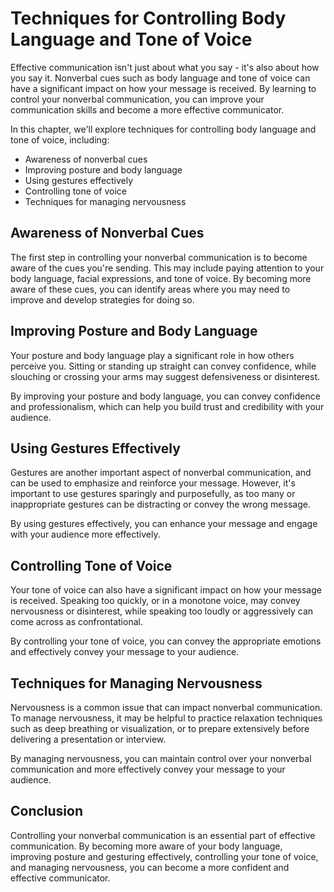 Techniques for Controlling Body Language and Tone of Voice
==============================================================================================

Effective communication isn't just about what you say - it's also about how you say it. Nonverbal cues such as body language and tone of voice can have a significant impact on how your message is received. By learning to control your nonverbal communication, you can improve your communication skills and become a more effective communicator.

In this chapter, we'll explore techniques for controlling body language and tone of voice, including:

* Awareness of nonverbal cues
* Improving posture and body language
* Using gestures effectively
* Controlling tone of voice
* Techniques for managing nervousness

Awareness of Nonverbal Cues
---------------------------

The first step in controlling your nonverbal communication is to become aware of the cues you're sending. This may include paying attention to your body language, facial expressions, and tone of voice. By becoming more aware of these cues, you can identify areas where you may need to improve and develop strategies for doing so.

Improving Posture and Body Language
-----------------------------------

Your posture and body language play a significant role in how others perceive you. Sitting or standing up straight can convey confidence, while slouching or crossing your arms may suggest defensiveness or disinterest.

By improving your posture and body language, you can convey confidence and professionalism, which can help you build trust and credibility with your audience.

Using Gestures Effectively
--------------------------

Gestures are another important aspect of nonverbal communication, and can be used to emphasize and reinforce your message. However, it's important to use gestures sparingly and purposefully, as too many or inappropriate gestures can be distracting or convey the wrong message.

By using gestures effectively, you can enhance your message and engage with your audience more effectively.

Controlling Tone of Voice
-------------------------

Your tone of voice can also have a significant impact on how your message is received. Speaking too quickly, or in a monotone voice, may convey nervousness or disinterest, while speaking too loudly or aggressively can come across as confrontational.

By controlling your tone of voice, you can convey the appropriate emotions and effectively convey your message to your audience.

Techniques for Managing Nervousness
-----------------------------------

Nervousness is a common issue that can impact nonverbal communication. To manage nervousness, it may be helpful to practice relaxation techniques such as deep breathing or visualization, or to prepare extensively before delivering a presentation or interview.

By managing nervousness, you can maintain control over your nonverbal communication and more effectively convey your message to your audience.

Conclusion
----------

Controlling your nonverbal communication is an essential part of effective communication. By becoming more aware of your body language, improving posture and gesturing effectively, controlling your tone of voice, and managing nervousness, you can become a more confident and effective communicator.
